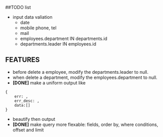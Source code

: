 ##TODO list
- input data valiation
    - date
    - mobile phone, tel
    - mail
    - employees.department IN departments.id
    - departments.leader IN employees.id


## FEATURES
- before delete a employee, modify the departments.leader to null.
- when delete a department, modify the employees.department to null.
- **[DONE]** make a uniform output like 

````
{
    err: , 
    err_desc: , 
    data:[]
}
````

- beautify then output
- **[DONE]** make query more flexable: fields, order by, where conditions, offset and limit  


